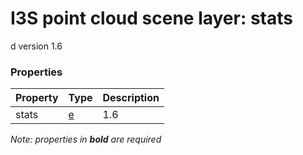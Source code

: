 # I3S point cloud scene layer: stats

d version 1.6

### Properties

| Property | Type | Description |
| --- | --- | --- |
| stats | [e](e.md) | 1.6 |

*Note: properties in **bold** are required*

